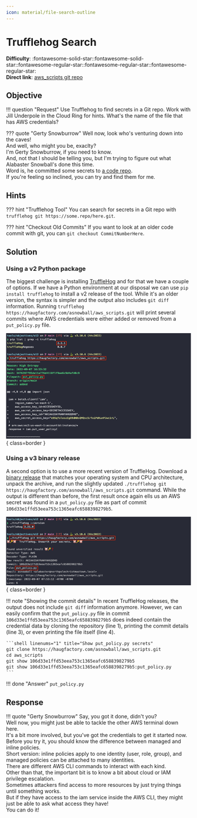```yaml
---
icon: material/file-search-outline
---
```


# Trufflehog Search

**Difficulty**: :fontawesome-solid-star::fontawesome-solid-star::fontawesome-regular-star::fontawesome-regular-star::fontawesome-regular-star:<br/>
**Direct link**: [aws_scripts git repo](https://haugfactory.com/asnowball/aws_scripts.git)


## Objective

!!! question "Request"
    Use Trufflehog to find secrets in a Git repo. Work with Jill Underpole in the Cloud Ring for hints. What's the name of the file that has AWS credentials?

??? quote "Gerty Snowburrow"
    Well now, look who's venturing down into the caves!<br/>
    And well, who might you be, exaclty?<br/>
    I'm Gerty Snowburrow, if you need to know.<br/>
    And, not that I should be telling you, but I'm trying to figure out what Alabaster Snowball's done this time.<br/>
    Word is, he committed some secrets to [a code repo](https://haugfactory.com/asnowball/aws_scripts.git).<br/>
    If you're feeling so inclined, you can try and find them for me.


## Hints

??? hint "Trufflehog Tool"
    You can search for secrets in a Git repo with `trufflehog git https://some.repo/here.git`.

??? hint "Checkout Old Commits"
    If you want to look at an older code commit with git, you can `git checkout CommitNumberHere`.


## Solution

### Using a v2 Python package

The biggest challenge is installing [TruffleHog](https://github.com/trufflesecurity/trufflehog) and for that we have a couple of options. If we have a Python environment at our disposal we can use `pip install trufflehog` to install a v2 release of the tool. While it's an older version, the syntax is simpler and the output also includes `git diff` information. Running `trufflehog https://haugfactory.com/asnowball/aws_scripts.git` will print several commits where AWS credentials were either added or removed from a `put_policy.py` file.

![Use the Trufflehog Python package](../img/objectives/o12/run_python_trufflehog.png){ class=border }


### Using a v3 binary release

A second option is to use a more recent version of TruffleHog. Download a [binary release](https://github.com/trufflesecurity/trufflehog/releases) that matches your operating system and CPU architecture, unpack the archive, and run the slightly updated `./trufflehog git https://haugfactory.com/asnowball/aws_scripts.git` command. While the output is different than before, the first result once again ells us an AWS secret was found in a `put_policy.py` file as part of commit `106d33e1ffd53eea753c1365eafc6588398279b5`.

![Use a Trufflehog binary release](../img/objectives/o12/run_binary_trufflehog.png){ class=border }

!!! note "Showing the commit details"
    In recent TruffleHog releases, the output does not include `git diff` information anymore. However, we can easily confirm that the `put_policy.py` file in commit `106d33e1ffd53eea753c1365eafc6588398279b5` does indeed contain the credential data by cloning the repository (line 1), printing the commit details (line 3), or even printing the file itself (line 4).

    ```shell linenums="1" title="Show put_policy.py secrets"
    git clone https://haugfactory.com/asnowball/aws_scripts.git
    cd aws_scripts
    git show 106d33e1ffd53eea753c1365eafc6588398279b5
    git show 106d33e1ffd53eea753c1365eafc6588398279b5:put_policy.py
    ```

!!! done "Answer"
    `put_policy.py`


## Response

!!! quote "Gerty Snowburrow"
    Say, you got it done, didn't you?<br/>
    Well now, you might just be able to tackle the other AWS terminal down here.<br/>
    It's a bit more involved, but you've got the credentials to get it started now.<br/>
    Before you try it, you should know the difference between managed and inline policies.<br/>
    Short version: inline policies apply to one identity (user, role, group), and managed policies can be attached to many identities.<br/>
    There are different AWS CLI commands to interact with each kind.<br/>
    Other than that, the important bit is to know a bit about cloud or IAM privilege escalation.<br/>
    Sometimes attackers find access to more resources by just trying things until something works.<br/>
    But if they have access to the iam service inside the AWS CLI, they might just be able to ask what access they have!<br/>
    You can do it!
